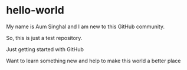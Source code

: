 # hello-world

My name is Aum Singhal and I am new to this GitHub community.

So, this is just a test repository.

Just getting started with GitHub

Want to learn something new and help to make this world a better place

